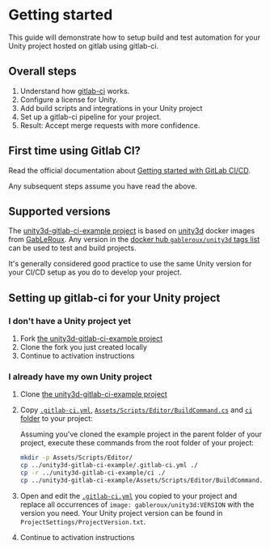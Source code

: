 # Getting started

This guide will demonstrate how to setup build and test automation for your Unity project hosted on gitlab using gitlab-ci.

## Overall steps

1. Understand how [gitlab-ci](https://docs.gitlab.com/ce/ci/) works.
2. Configure a license for Unity.
3. Add build scripts and integrations in your Unity project
4. Set up a gitlab-ci pipeline for your project.
5. Result: Accept merge requests with more confidence.

## First time using Gitlab CI?

Read the official documentation about [Getting started with GitLab CI/CD](https://docs.gitlab.com/ce/ci/quick_start/).

Any subsequent steps assume you have read the above.

## Supported versions

The [unity3d-gitlab-ci-example project](https://gitlab.com/gableroux/unity3d-gitlab-ci-example/) is based on [unity3d](https://gitlab.com/gableroux/unity3d) docker images from [GabLeRoux](https://github.com/GabLeRoux). Any version in the [docker hub `gableroux/unity3d` tags list](https://hub.docker.com/r/gableroux/unity3d/tags) can be used to test and build projects.

It's generally considered good practice to use the same Unity version for your CI/CD setup as you do to develop your project.

## Setting up gitlab-ci for your Unity project

### I don't have a Unity project yet

1. Fork [the unity3d-gitlab-ci-example project](https://gitlab.com/gableroux/unity3d-gitlab-ci-example/)
1. Clone the fork you just created locally
1. Continue to activation instructions

### I already have my own Unity project

1. Clone [the unity3d-gitlab-ci-example project](https://gitlab.com/gableroux/unity3d-gitlab-ci-example/)
1. Copy [`.gitlab-ci.yml`](https://gitlab.com/gableroux/unity3d-gitlab-ci-example/-/blob/master/.gitlab-ci.yml), [`Assets/Scripts/Editor/BuildCommand.cs`](https://gitlab.com/gableroux/unity3d-gitlab-ci-example/-/blob/master/Assets/Scripts/Editor/BuildCommand.cs) and [`ci` folder](https://gitlab.com/gableroux/unity3d-gitlab-ci-example/-/blob/master/ci) to your project:

   Assuming you've cloned the example project in the parent folder of your project, execute these commands from the root folder of your project:

   ```bash
   mkdir -p Assets/Scripts/Editor/
   cp ../unity3d-gitlab-ci-example/.gitlab-ci.yml ./
   cp -r ../unity3d-gitlab-ci-example/ci ./
   cp ../unity3d-gitlab-ci-example/Assets/Scripts/Editor/BuildCommand.cs ./Assets/Scripts/Editor/
   ```

1. Open and edit the [`.gitlab-ci.yml`](https://gitlab.com/gableroux/unity3d-gitlab-ci-example/-/blob/master/.gitlab-ci.yml) you copied to your project and replace all occurrences of `image: gableroux/unity3d:VERSION` with the version you need. Your Unity project version can be found in `ProjectSettings/ProjectVersion.txt`.
1. Continue to activation instructions
